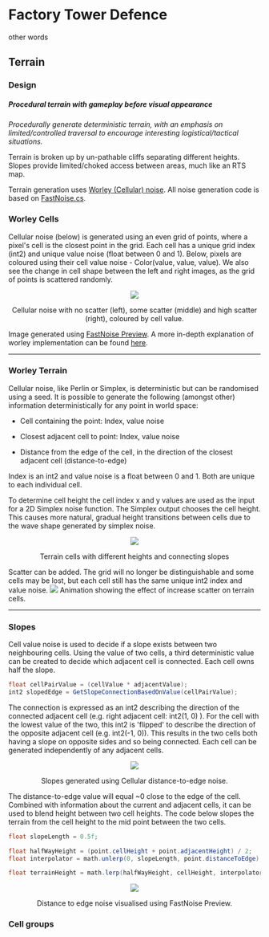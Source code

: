 # Factory Tower Defence

other words

## Terrain

### Design
##### Procedural terrain with gameplay before visual appearance
_Procedurally generate deterministic terrain, with an emphasis on limited/controlled traversal to encourage interesting logistical/tactical situations._

Terrain is broken up by un-pathable cliffs separating different heights. Slopes provide limited/choked access between areas, much like an RTS map.

Terrain generation uses [Worley (Cellular) noise](https://thebookofshaders.com/12/). All noise generation code is based on [FastNoise.cs](https://assetstore.unity.com/packages/tools/particles-effects/fastnoise-70706).

### Worley Cells

Cellular noise (below) is generated using an even grid of points, where a pixel's cell is the closest point in the grid. Each cell has a unique grid index (int2) and unique value noise (float between 0 and 1).
Below, pixels are coloured using their cell value noise - Color(value, value, value). We also see the change in cell shape between the left and right images, as the grid of points is scattered randomly.
<p align="center">
<img src="https://imgur.com/pszR8ED.png">
</p>
<p align="center">
Cellular noise with no scatter (left), some scatter (middle) and high scatter (right), coloured by cell value.
</p>

Image generated using [FastNoise Preview](https://github.com/Auburns/FastNoise/releases).
A more in-depth explanation of worley implementation can be found [here](https://thebookofshaders.com/12/).

---

### Worley Terrain

Cellular noise, like Perlin or Simplex, is deterministic but can be randomised using a seed. It is possible to generate the following (amongst other) information deterministically for any point in world space:

* Cell containing the point: Index, value noise

* Closest adjacent cell to point: Index, value noise

* Distance from the edge of the cell, in the direction of the closest adjacent cell (distance-to-edge)

Index is an int2 and value noise is a float between 0 and 1. Both are unique to each individual cell.

To determine cell height the cell index x and y values are used as the input for a 2D Simplex noise function. The Simplex output chooses the cell height. This causes more natural, gradual height transitions between cells due to the wave shape generated by simplex noise.
<p align="center">
<img src="https://i.imgur.com/0QuGEV6.png">
</p>
<p align="center">
Terrain cells with different heights and connecting slopes
</p>

Scatter can be added. The grid will no longer be distinguishable and some cells may be lost, but each cell still has the same unique int2 index and value noise.
![](https://i.imgur.com/cP8iCSv.gif)
Animation showing the effect of increase scatter on terrain cells.


---

### Slopes

Cell value noise is used to decide if a slope exists between two neighbouring cells. Using the value of two cells, a third deterministic value can be created to decide which adjacent cell is connected. Each cell owns half the slope.
```csharp
float cellPairValue = (cellValue * adjacentValue);
int2 slopedEdge = GetSlopeConnectionBasedOnValue(cellPairValue);
```
The connection is expressed as an int2 describing the direction of the connected adjacent cell (e.g. right adjacent cell: int2(1, 0) ). For the cell with the lowest value of the two, this int2 is 'flipped' to describe the direction of the opposite adjacent cell (e.g. int2(-1, 0)). This results in the two cells both having a slope on opposite sides and so being connected. Each cell can be generated independently of any adjacent cells.
<p align="center">
<img src="https://imgur.com/VJBkFBq.png">
</p>
<p align="center">
Slopes generated using Cellular distance-to-edge noise.
</p>

The distance-to-edge value will equal ~0 close to the edge of the cell. Combined with information about the current and adjacent cells, it can be used to blend height between two cell heights. The code below slopes the terrain from the cell height to the mid point between the two cells.
```csharp
float slopeLength = 0.5f;

float halfWayHeight = (point.cellHeight + point.adjacentHeight) / 2;
float interpolator = math.unlerp(0, slopeLength, point.distanceToEdge);

float terrainHeight = math.lerp(halfWayHeight, cellHeight, interpolator);
```
<p align="center">
<img src="https://imgur.com/McWVde3.png">
</p>
<p align="center">
Distance to edge noise visualised using FastNoise Preview.
</p>

### Cell groups





